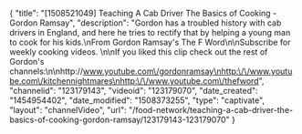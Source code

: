 {
    "title": "[1508521049] Teaching A Cab Driver The Basics of Cooking - Gordon Ramsay",
    "description": "Gordon has a troubled history with cab drivers in England, and here he tries to rectify that by helping a young man to cook for his kids.\nFrom Gordon Ramsay's The F Word\n\nSubscribe for weekly cooking videos. \n\nIf you liked this clip check out the rest of Gordon's channels:\n\nhttp:\/\/www.youtube.com\/gordonramsay\nhttp:\/\/www.youtube.com\/kitchennightmares\nhttp:\/\/www.youtube.com\/thefword",
    "channelid": "123179143",
    "videoid": "123179070",
    "date_created": "1454954402",
    "date_modified": "1508373255",
    "type": "captivate",
    "layout": "channelVideo",
    "url": "\/food-network\/teaching-a-cab-driver-the-basics-of-cooking-gordon-ramsay\/123179143-123179070"
}